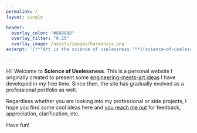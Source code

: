 ```yaml
---
permalink: /
layout: single

header:
  overlay_color: "#888888"
  overlay_filter: "0.25"
  overlay_image: /assets/images/harmonics.png
excerpt: '[**"Art is the science of uselessness."**](science-of-uselessness) --- <cite>Torcuato Luca de Tena</cite>'

---
```


Hi! Welcome to **Science of Uselessness**.
This is a personal website I originally created to present some
[engineering-meets-art ideas](projects) I have developed in my free time.
Since then, the site has gradually evolved as a professional portfolio as well.

Regardless whether you are looking into my professional or side projects,
I hope you find some cool ideas here and
[you reach me out](about#contact) for feedback, appreciation, clarification, etc.

Have fun!

[<i class="fas fa-palette"></i><i class="fas fa-laptop-code"></i>](projects)
